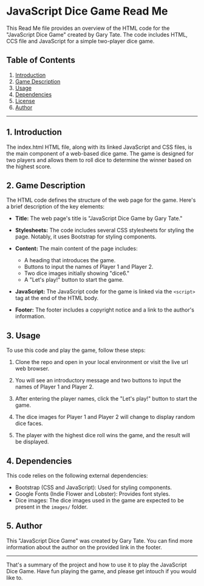 # JavaScript Dice Game Read Me

This Read Me file provides an overview of the HTML code for the "JavaScript Dice Game" created by Gary Tate. The code includes HTML, CCS file and JavaScript for a simple two-player dice game.

## Table of Contents

1. [Introduction](#introduction)
2. [Game Description](#game-description)
3. [Usage](#usage)
4. [Dependencies](#dependencies)
5. [License](#license)
6. [Author](#author)

---

## 1. Introduction

The index.html HTML file, along with its linked JavaScript and CSS files, is the main component of a web-based dice game. The game is designed for two players and allows them to roll dice to determine the winner based on the highest score.

## 2. Game Description

The HTML code defines the structure of the web page for the game. Here's a brief description of the key elements:

- **Title:** The web page's title is "JavaScript Dice Game by Gary Tate."

- **Stylesheets:** The code includes several CSS stylesheets for styling the page. Notably, it uses Bootstrap for styling components.

- **Content:** The main content of the page includes:
  - A heading that introduces the game.
  - Buttons to input the names of Player 1 and Player 2.
  - Two dice images initially showing "dice6."
  - A "Let's play!" button to start the game.

- **JavaScript:** The JavaScript code for the game is linked via the `<script>` tag at the end of the HTML body.

- **Footer:** The footer includes a copyright notice and a link to the author's information.

## 3. Usage

To use this code and play the game, follow these steps:

1. Clone the repo and open in your local environment or visit the live url web browser.

2. You will see an introductory message and two buttons to input the names of Player 1 and Player 2.

3. After entering the player names, click the "Let's play!" button to start the game.

4. The dice images for Player 1 and Player 2 will change to display random dice faces.

5. The player with the highest dice roll wins the game, and the result will be displayed.


## 4. Dependencies

This code relies on the following external dependencies:

- Bootstrap (CSS and JavaScript): Used for styling components.
- Google Fonts (Indie Flower and Lobster): Provides font styles.
- Dice images: The dice images used in the game are expected to be present in the `images/` folder.

## 5. Author

This "JavaScript Dice Game" was created by Gary Tate. You can find more information about the author on the provided link in the footer.

---

That's a summary of the project and how to use it to play the JavaScript Dice Game. Have fun playing the game, and please get intouch if you would like to.
